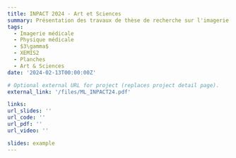 ```yaml
---
title: INPACT 2024 - Art et Sciences
summary: Présentation des travaux de thèse de recherche sur l'imagerie $3\gamma$ dans le cadre de l'option professionnelle INPACT  "Ingénierie et Numérique pour le Patrimoine, l'Art et la Culture".
tags:
  - Imagerie médicale 
  - Physique médicale
  - $3\gamma$
  - XEMIS2
  - Planches
  - Art & Sciences
date: '2024-02-13T00:00:00Z'

# Optional external URL for project (replaces project detail page).
external_link: '/files/ML_INPACT24.pdf'

links:
url_slides: ''
url_code: ''
url_pdf: ''
url_video: ''

slides: example
---
```

